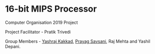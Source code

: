 # 16-bit MIPS Processor
Computer Organisation 2019 Project

Project Facilitator - Pratik Trivedi

Group Members - [Yashraj Kakkad](https://github.com/yashrajkakkad), [Prayag Savsani](https://github.com/PrayagS), Raj Mehta and Yashil Depani.
